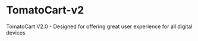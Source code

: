 TomatoCart-v2
=============

TomatoCart V2.0 - Designed for offering great user experience for all digital devices
